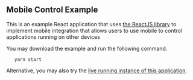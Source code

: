 ## Mobile Control Example
This is an example React application that uses [the ReactJS library](https://github.com/global-input/global-input-react) to implement mobile integration that allows users to use mobile to control applications running on other devices

You may download the example and run the following command.
```
   yarn start
```
Alternative, you may also try the [live running instance of this application](https://globalinput.co.uk/global-input-app/game-example). 
   
